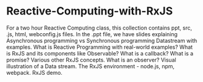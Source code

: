 # Reactive-Computing-with-RxJS
For a two hour Reactive Computing class, this collection contains ppt, src, .js, html, webconfig.js files.
In the .ppt file, we have slides explaining
Asynchronous programming vs Synchronous programming
Datastream with examples. 
What is Reactive Programming with real-world examples?
What is RxJS and its components like Observable?
What is a callback?
What is a promise?
Various other RxJS concepts.
What is an observer?
Visual illustration of a Data stream.
The RxJS environment - node.js, npm, webpack.
RxJS demo.

